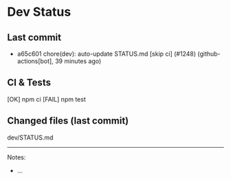 # Dev Status

## Last commit
- a65c601 chore(dev): auto-update STATUS.md [skip ci] (#1248) (github-actions[bot], 39 minutes ago)
## CI & Tests
[OK] npm ci
[FAIL] npm test

## Changed files (last commit)
dev/STATUS.md

---
Notes:
- ...
